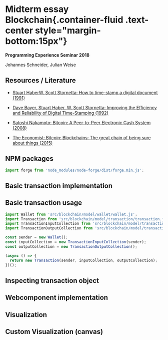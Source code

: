 <link rel="stylesheet" href="node_modules/bootstrap-css-only/css/bootstrap.min.css"></link><link rel="stylesheet" href="doc/PX2018/project_1/midterm-presentation/style.css"></link><style> #content { width: 100%; } </style>  

# Midterm essay Blockchain{.container-fluid .text-center style="margin-bottom:15px"}

**Programming Experience Seminar 2018**  
  
Johannes Schneider, Julian Weise


## Resources / Literature

- [Stuart HaberW. Scott Stornetta: How to time-stamp a digital document (1991)](http://www.foo.be/andria/docs/haber91how.ps "How to time-stamp a digital document (1991)")

- [Dave Bayer, Stuart Haber, W. Scott Stornetta: Improving the Efficiency and Reliability of Digital Time-Stamping (1992)](http://citeseerx.ist.psu.edu/viewdoc/download?doi=10.1.1.71.4891&rep=rep1&type=pdf "Improving the Efficiency and Reliability of Digital Time-Stamping (1992)")

- [Satoshi Nakamoto: Bitcoin: A Peer-to-Peer Electronic Cash System (2008)](https://bitcoin.org/bitcoin.pdf "Bitcoin: A Peer-to-Peer Electronic Cash System (2008)")

- [The Economist: Bitcoin: Blockchains: The great chain of being sure about things (2015)](https://www.economist.com/news/briefing/21677228-technology-behind-bitcoin-lets-people-who-do-not-know-or-trust-each-other-build-dependable "Blockchains: The great chain of being sure about things (2015)")

## NPM packages

```javascript {id="importExample"}
import forge from 'node_modules/node-forge/dist/forge.min.js';
```


## Basic transaction implementation
<script>
(async () => { 
  const code = document.createElement('pre'); 
  code.textContent = await fetch(SystemJS.normalizeSync("src/blockchain/model/transaction/transaction.js")).then(r => r.text()); 
  return <div class="highlight">{code}</div>; 
})();
</script>


## Basic transaction usage
<!-- the "{}" syntax allows to add attributes, foo="bar" and .myclass -->

```javascript {id="transactionExample"}
import Wallet from 'src/blockchain/model/wallet/wallet.js';
import Transaction from 'src/blockchain/model/transaction/transaction.js';
import TransactionInputCollection from 'src/blockchain/model/transaction/transactionInputCollection.js';
import TransactionOutputCollection from 'src/blockchain/model/transaction/transactionOutputCollection.js';

const sender = new Wallet();
const inputCollection = new TransactionInputCollection(sender);
const outputCollection = new TransactionOutputCollection();

(async () => {
  return new Transaction(sender, inputCollection, outputCollection);
})();
```


## Inspecting transaction object
<script>
import boundEval from "src/client/bound-eval.js"; 
(async () => { 
  var src = lively.query(this,"#transactionExample").textContent; // reference to previous <code> element 
  var result = await boundEval(src); 
  if (result.value && result.value.then) {
    result = await result.value;
    var inspector = await (<lively-inspector></lively-inspector>);
    inspector.inspect(result);
    return <div style="border: 2px solid lightgray">{inspector}</div>;
  }
})();
</script>


## Webcomponent implementation
<script>
(async () => { 
  const code = document.createElement('pre'); 
  code.textContent = await fetch(SystemJS.normalizeSync("templates/blockchain-transaction.js")).then(r => r.text()); 
  return <div class="highlight">{code}</div>; 
})();
</script>


## Visualization
<script>
import Wallet from 'src/blockchain/model/wallet/wallet.js'; 
import Transaction from 'src/blockchain/model/transaction/transaction.js'; 
import TransactionInputCollection from 'src/blockchain/model/transaction/transactionInputCollection.js'; 
import TransactionOutputCollection from 'src/blockchain/model/transaction/transactionOutputCollection.js'; 
(async () => { 
  const sender = new Wallet(); 
  const inputCollection = new TransactionInputCollection(sender); 
  const outputCollection = new TransactionOutputCollection(); 
  const transactionView = document.createElement("blockchain-transaction"); 
  transactionView.transaction = new Transaction(sender, inputCollection, outputCollection); 
  return transactionView; 
})();
</script>


## Custom Visualization (canvas)
<script>
// import Wallet from 'src/blockchain/model/wallet/wallet.js'; 
// import Transaction from 'src/blockchain/model/transaction/transaction.js'; 
// import TransactionInputCollection from 'src/blockchain/model/transaction/transactionInputCollection.js'; 
// import TransactionOutputCollection from 'src/blockchain/model/transaction/transactionOutputCollection.js';
// const sender = new Wallet(); 
// const inputCollection = new TransactionInputCollection(sender); 
// const outputCollection = new TransactionOutputCollection();
// const transaction = new Transaction(sender, inputCollection, outputCollection);
// const transactionNetwork = document.createElement("blockchain-canvas");
// transactionNetwork.controller.addTransaction(transaction);
// // const transactionNetwork = document.createElement("blockchain-canvas").then(() => {
// //   transactionNetwork.controller.addTransaction(transaction);
// // });

// (() => {
//   return transactionNetwork;
// })();
</script>